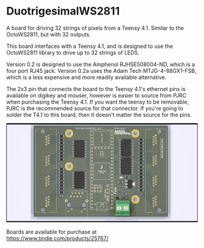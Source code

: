 # DuotrigesimalWS2811
A board for driving 32 strings of pixels from a Teensy 4.1. Similar to the OctoWS2811, but with 32 outputs. 

This board interfaces with a Teensy 4.1, and is designed to use the OctoWS2811 library to drive up to 32 strings of LEDS. 

Version 0.2 is designed to use the Amphenol RJHSE508004-ND, which is a four port RJ45 jack.  Version 0.2a uses the Adam Tech MTJG-4-88GX1-FSB, which is a less expensive and more readily available alternative.

The 2x3 pin that connects the board to the Teensy 4.1's ethernet pins is available on digikey and mouser, however is easier to source from PJRC when purchasing the Teensy 4.1.  If you want the teensy to be removable, PJRC is the recommended source for that connector.  If you're going to solder the T4.1 to this board, then it doesn't matter the source for the pins.  ‎

![Alt text](images/Controller_T41_rev0.2d.png?raw=true "Board Render")

Boards are available for purchase at https://www.tindie.com/products/25767/
